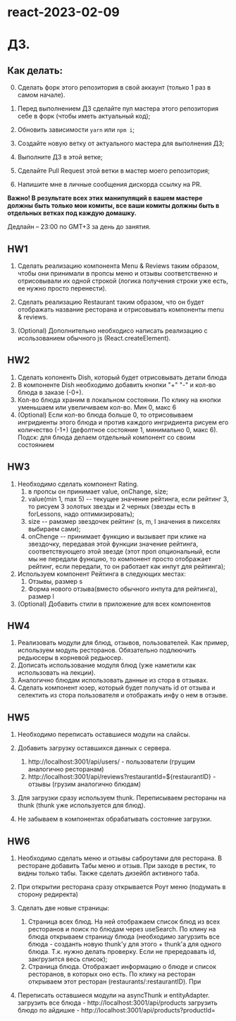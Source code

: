# react-2023-02-09

# ДЗ.

## Как делать:

0. Сделать форк этого репозитория в свой аккаунт (только 1 раз в самом начале).

1. Перед выполнением ДЗ сделайте пул мастера этого репозитория себе в форк (чтобы иметь актуальный код);
2. Обновить зависимости `yarn` или `npm i`;
3. Создайте новую ветку от актуального мастера для выполнения ДЗ;
4. Выполните ДЗ в этой ветке;
5. Сделайте Pull Request этой ветки в мастер моего репозитория;
6. Напишите мне в личные сообщения дискорда ссылку на PR.

**Важно! В результате всех этих манипуляций в вашем мастере должны быть только мои комиты, все ваши комиты должны быть в отдельных ветках под каждую домашку.**

Дедлайн – 23:00 по GMT+3 за день до занятия.

## HW1

1. Сделать реализацию компонента Menu & Reviews таким образом, чтобы они принимали в пропсы меню и отзывы соответственно и отрисовывали их одной строкой (логика получения строки уже есть, ее нужно просто перенести).

2. Сделать реализацию Restaurant таким образом, что он будет отображать название ресторана и отрисовывать компоненты menu & reviews.

3. (Optional) Дополнительно необходисо написать реализацию с исользованием обычного js (React.createElement).

## HW2

1. Сделать копоненть Dish, который будет отрисовывать детали блюда
2. В компоненте Dish необходимо добавить кнопки "+" "-" и кол-во блюда в заказе (-0+).
3. Кол-во блюда храним в локальном состоянии. По клику на кнопки уменьшаем или увеличиваем кол-во. Мин 0, макс 6
4. (Optional) Если кол-во блюда больше 0, то отрисовываем ингридиенты этого блюда и против каждого ингридиента рисуем его количество (-1+) (дефолтное состояние 1, минимально 0, макс 6). Подск: для блюда делаем отдельный компонент со своим состоянием

## HW3

1. Необходимо сделать компонент Rating.
   1. в пропсы он принимает value, onChange, size;
   2. value(min 1, max 5) -- текущее значение рейтинга, если рейтинг 3, то рисуем 3 золотых звезды и 2 черных (звезды есть в forLessons, надо оптимизировать);
   3. size -- рамзмер звездочек рейтинг (s, m, l значения в пикселях выбираем сами);
   4. onChenge -- принимает функцию и вызывает при клике на звездочку, передавая этой функции значение рейтинга, соответствующего этой звезде (этот проп опциональный, если мы не передали функцию, то компонент просто отображает рейтинг, если передали, то он работает как инпут для рейтинга);
2. Используем компонент Рейтинга в следующих местах:
   1. Отзывы, размер s
   2. Форма нового отзыва(вместо обычного инпута для рейтинга), размер l
3. (Optional) Добавить стили в приложение для всех компонентов

## HW4

1. Реализовать модули для блюд, отзывов, пользователей. Как пример, используем модуль ресторанов. Обязательно подлкючить редьюсеры в корневой редьюсер.
2. Дописать использование модуля блюд (уже наметили как использовать на лекции).
3. Аналогично блюдам использовать данные из стора в отзывах.
4. Сделать компонент юзер, который будет получать id от отзыва и селектить из стора пользователя и отображать инфу о нем в отзыве.

## HW5

1. Необходимо переписать оставшиеся модули на слайсы.
2. Добавить загрузку оставшихся данных с сервера.

   1. http://localhost:3001/api/users/ - пользователи (грущим аналогично ресторанам)
   2. http://localhost:3001/api/reviews?restaurantId=${restaurantID} - отзывы (грузим аналогично блюдам)

3. Для загрузки сразу используем thunk. Переписываем рестораны на thunk (thunk уже используется для блюд).
4. Не забываем в компонентах обрабатывать состояние загрузки.

## HW6

1. Необходимо сделать меню и отзывы саброутами для ресторана. В ресторане добавить Табы меню и отзыв. При заходе в рестик, то видны только табы. Также сделать дизейбл активного таба.
2. При открытии ресторана сразу открывается Роут меню (подумать в сторону редиректа)
3. Сделать две новые страницы:

   1. Страница всех блюд. На ней отображаем список блюд из всех ресторанов и поиск по блюдам через useSearch. По клину на блюда открываем страницу блюда (необходимо загурзить все блюда - созданть новую thunk'у для этого + thunk'а для одного блюда. Т.к. нужно делать проверку. Если не прередоавать id, закгрузится весь список);
   2. Страница блюда. Отображает информацию о блюде и список ресторанов, в которых оно есть. По клику на ресторан открываем этот ресторан (restaurants/:restaurantID). При

4. Переписать оставшиеся модули на asyncThunk и entityAdapter.
   загрузить все блюда - http://localhost:3001/api/products
   загрузить блюдо по айдишке - http://localhost:3001/api/products?productId=
